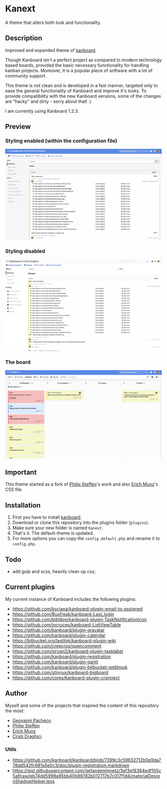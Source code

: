 # Kanext

A theme that alters both look and functionality.

## Description

Improved and expanded theme of [kanboard](https://github.com/kanboard/kanboard).

Though Kanboard isn't a perfect project as compared to modern technology based boards, provided the basic necessary functionality for handling kanban projects. Moreover, it is a popular piece of software with a lot of community support.

This theme is not clean and is developed in a fast manner, targeted only to ease the general functionality of Kanboard and improve it's looks. To provide compatibility with the new Kanboard versions, some of the changes are "hacky" and dirty - sorry about that! :)

I am currently using Kanboard 1.2.3.

## Preview

### Styling enabled (within the configuration file)

![Kanext - Styling enabled](/screenshots/after-2.png?raw=true "Kanext - Styling enabled")

### Styling disabled

![Kanext - Styling disabled](/screenshots/after-1.png?raw=true "Kanext - Styling disabled")

### The board

![Kanext - The board](/screenshots/board.png?raw=true "Kanext - The board")

## Important

This theme started as a fork of [Philip Steffen](https://github.com/phsteffen/kanboard-themeplus)'s work and also
[Erich Munz](https://github.com/erichk4/kanboard-theme-material-like)'s CSS file.


## Installation

1. First you have to install [kanboard](https://github.com/kanboard/kanboard).
1. Download or clone this repository into the plugins folder (`plugins`).
1. Make sure your new folder is named `Kanext`.
1. That's it. The default-theme is updated.
1. For more options you can copy the `config.default.php` and rename it to `config.php`.


## Todo

- add gulp and scss, heavily clean up css;


## Current plugins

My current instance of Kanboard includes the following plugins:

* https://github.com/ksciana/kanboard-plugin-email-to-assigned
* https://github.com/Busfreak/kanboard-Last_login
* https://github.com/biblibre/kanboard-plugin-TaskNotificationIcon
* https://github.com/jncruces/kanboard-ListViewTable
* https://github.com/kanboard/plugin-gravatar
* https://github.com/kanboard/plugin-calendar
* https://bitbucket.org/lastlink/kanboard-plugin-wiki
* https://github.com/creecros/opencomment
* https://github.com/siryan2/kanboard-plugin-tasklabel
* https://github.com/kanboard/plugin-registration
* https://github.com/kanboard/plugin-gantt
* https://github.com/kanboard/plugin-bitbucket-webhook
* https://github.com/stinnux/kanboard-bigboard
* https://github.com/corex/kanboard-plugin-crproject

## Author

Myself and some of the projects that inspired the content of this repository the most:

* [Geovanni Pacheco](https://github.com/geovannikun)
* [Philip Steffen](https://github.com/phsteffen)
* [Erich Munz](https://github.com/erichk4)
* [Cristi Draghici](http://draghici.net)

### Utils

- https://github.com/kanboard/kanboard/blob/7399c3c59632712b0e9da778dd542fc681a5e0c3/doc/plugin-registration.markdown
- https://gist.githubusercontent.com/gefangenimnetz/3ef3e18364edf105c5af/raw/eb74dd5998a95bb40b99782b012717b7c017f1d4/materialDesignShadowHelper.less
